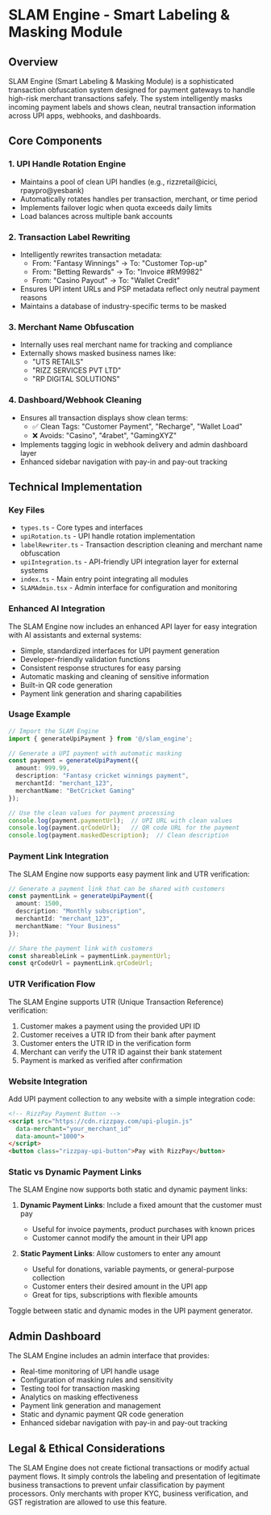 
# SLAM Engine - Smart Labeling & Masking Module

## Overview

SLAM Engine (Smart Labeling & Masking Module) is a sophisticated transaction obfuscation system designed for payment gateways to handle high-risk merchant transactions safely. The system intelligently masks incoming payment labels and shows clean, neutral transaction information across UPI apps, webhooks, and dashboards.

## Core Components

### 1. UPI Handle Rotation Engine

- Maintains a pool of clean UPI handles (e.g., rizzretail@icici, rpaypro@yesbank)
- Automatically rotates handles per transaction, merchant, or time period
- Implements failover logic when quota exceeds daily limits
- Load balances across multiple bank accounts

### 2. Transaction Label Rewriting

- Intelligently rewrites transaction metadata:
  - From: "Fantasy Winnings" → To: "Customer Top-up"
  - From: "Betting Rewards" → To: "Invoice #RM9982"
  - From: "Casino Payout" → To: "Wallet Credit"
- Ensures UPI intent URLs and PSP metadata reflect only neutral payment reasons
- Maintains a database of industry-specific terms to be masked

### 3. Merchant Name Obfuscation

- Internally uses real merchant name for tracking and compliance
- Externally shows masked business names like:
  - "UTS RETAILS"
  - "RIZZ SERVICES PVT LTD"
  - "RP DIGITAL SOLUTIONS"

### 4. Dashboard/Webhook Cleaning

- Ensures all transaction displays show clean terms:
  - ✅ Clean Tags: "Customer Payment", "Recharge", "Wallet Load"
  - ❌ Avoids: "Casino", "4rabet", "GamingXYZ"
- Implements tagging logic in webhook delivery and admin dashboard layer
- Enhanced sidebar navigation with pay-in and pay-out tracking

## Technical Implementation

### Key Files

- `types.ts` - Core types and interfaces
- `upiRotation.ts` - UPI handle rotation implementation
- `labelRewriter.ts` - Transaction description cleaning and merchant name obfuscation
- `upiIntegration.ts` - API-friendly UPI integration layer for external systems
- `index.ts` - Main entry point integrating all modules
- `SLAMAdmin.tsx` - Admin interface for configuration and monitoring

### Enhanced AI Integration

The SLAM Engine now includes an enhanced API layer for easy integration with AI assistants and external systems:

- Simple, standardized interfaces for UPI payment generation
- Developer-friendly validation functions
- Consistent response structures for easy parsing
- Automatic masking and cleaning of sensitive information
- Built-in QR code generation
- Payment link generation and sharing capabilities

### Usage Example

```typescript
// Import the SLAM Engine
import { generateUpiPayment } from '@/slam_engine';

// Generate a UPI payment with automatic masking
const payment = generateUpiPayment({
  amount: 999.99,
  description: "Fantasy cricket winnings payment",
  merchantId: "merchant_123",
  merchantName: "BetCricket Gaming"
});

// Use the clean values for payment processing
console.log(payment.paymentUrl);  // UPI URL with clean values
console.log(payment.qrCodeUrl);   // QR code URL for the payment
console.log(payment.maskedDescription);  // Clean description
```

### Payment Link Integration

The SLAM Engine now supports easy payment link and UTR verification:

```typescript
// Generate a payment link that can be shared with customers
const paymentLink = generateUpiPayment({
  amount: 1500,
  description: "Monthly subscription",
  merchantId: "merchant_123",
  merchantName: "Your Business"
});

// Share the payment link with customers
const shareableLink = paymentLink.paymentUrl;
const qrCodeUrl = paymentLink.qrCodeUrl;
```

### UTR Verification Flow

The SLAM Engine supports UTR (Unique Transaction Reference) verification:

1. Customer makes a payment using the provided UPI ID
2. Customer receives a UTR ID from their bank after payment
3. Customer enters the UTR ID in the verification form
4. Merchant can verify the UTR ID against their bank statement
5. Payment is marked as verified after confirmation

### Website Integration

Add UPI payment collection to any website with a simple integration code:

```html
<!-- RizzPay Payment Button -->
<script src="https://cdn.rizzpay.com/upi-plugin.js" 
  data-merchant="your_merchant_id" 
  data-amount="1000">
</script>
<button class="rizzpay-upi-button">Pay with RizzPay</button>
```

### Static vs Dynamic Payment Links

The SLAM Engine now supports both static and dynamic payment links:

1. **Dynamic Payment Links**: Include a fixed amount that the customer must pay
   - Useful for invoice payments, product purchases with known prices
   - Customer cannot modify the amount in their UPI app

2. **Static Payment Links**: Allow customers to enter any amount
   - Useful for donations, variable payments, or general-purpose collection
   - Customer enters their desired amount in the UPI app
   - Great for tips, subscriptions with flexible amounts

Toggle between static and dynamic modes in the UPI payment generator.

## Admin Dashboard

The SLAM Engine includes an admin interface that provides:

- Real-time monitoring of UPI handle usage
- Configuration of masking rules and sensitivity
- Testing tool for transaction masking
- Analytics on masking effectiveness
- Payment link generation and management
- Static and dynamic payment QR code generation
- Enhanced sidebar navigation with pay-in and pay-out tracking

## Legal & Ethical Considerations

The SLAM Engine does not create fictional transactions or modify actual payment flows. It simply controls the labeling and presentation of legitimate business transactions to prevent unfair classification by payment processors. Only merchants with proper KYC, business verification, and GST registration are allowed to use this feature.
